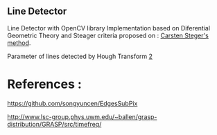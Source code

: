 ## Line Detector

Line Detector with OpenCV library
Implementation based on Diferential Geometric Theory and Steager criteria proposed on : [Carsten Steger's method][1].

Parameter of lines detected by Hough Transform [2]

# References : 
https://github.com/songyuncen/EdgesSubPix

http://www.lsc-group.phys.uwm.edu/~ballen/grasp-distribution/GRASP/src/timefreq/

[1]:http://iuks.informatik.tu-muenchen.de/_media/members/steger/publications/1996/fgbv-96-03-steger.pdf
[2]:http://homepages.inf.ed.ac.uk/rbf/HIPR2/hough.htm
